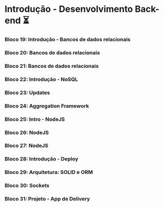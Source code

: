 # Introdução - Desenvolvimento Back-end :hourglass_flowing_sand:

### Bloco 19: Introdução - Bancos de dados relacionais
### Bloco 20: Bancos de dados relacionais
### Bloco 21: Bancos de dados relacionais
### Bloco 22: Introdução - NoSQL
### Bloco 23: Updates
### Bloco 24: Aggregation Framework
### Bloco 25: Intro - NodeJS
### Bloco 26: NodeJS
### Bloco 27: NodeJS
### Bloco 28: Introdução - Deploy
### Bloco 29: Arquitetura: SOLID e ORM
### Bloco 30: Sockets
### Bloco 31: Projeto - App de Delivery

